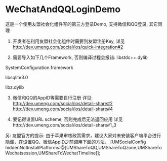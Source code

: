 # WeChatAndQQLoginDemo
这是一个使用友盟社会化组件写的第三方登录Demo, 支持微信和QQ登录, 其它同理

1. 开发者在利用友盟社会化组件时需要到友盟注册Key, 详见 http://dev.umeng.com/social/ios/quick-integration#2

2. 需要导入如下几个Framework, 否则编译过程会报错:
libstdc++.dylib


SystemConfiguration.framework


libsqlite3.0


libz.dylib

3. 微信和QQ的AppID等需要自行注册
详见:
http://dev.umeng.com/social/ios/detail-share#2
http://dev.umeng.com/social/ios/detail-share#4

4. 要记得设置URL scheme, 否则完成后无法返回应用
详见http://dev.umeng.com/social/ios/detail-share#1_3

另:
友盟官方的提示:
由于苹果审核政策需求，建议大家对未安装客户端平台进行隐藏，在设置QQ、微信AppID之前调用下面的方法， [UMSocialConfig hiddenNotInstallPlatforms:@[UMShareToQQ,UMShareToQzone,UMShareToWechatsession,UMShareToWechatTimeline]];
